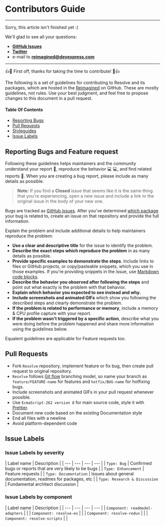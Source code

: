 # Contributors Guide

-------------------------------------------------------------------------
Sorry, this article isn't finished yet :(
    
We'll glad to see all your questions:
* [**GitHub Issues**](https://github.com/reimagined/resolve/issues)
* [**Twitter**](https://twitter.com/resolvejs)
* e-mail to **reimagined@devexpress.com**
-------------------------------------------------------------------------

:+1::tada: First off, thanks for taking the time to contribute! :tada::+1:

The following is a set of guidelines for contributing to Resolve and its packages, which are hosted in the [Reimagined](https://github.com/reimagined) on GitHub. These are mostly guidelines, not rules. Use your best judgment, and feel free to propose changes to this document in a pull request.

#### Table Of Contents
* [Reporting Bugs](#reporting-bugs)
* [Pull Requests](#pull-requests)
* [Styleguides](#styleguides)
* [Issue Labels](#issue-labels)


## Reporting Bugs and Feature request

Following these guidelines helps maintainers and the community understand your report :pencil:, reproduce the behavior :computer: :computer:, and find related reports :mag_right:.  When you are creating a bug report, please include as many details as possible. 

> **Note:** If you find a **Closed** issue that seems like it is the same thing that you're experiencing, open a new issue and include a link to the original issue in the body of your new one.

Bugs are tracked as [GitHub issues](https://guides.github.com/features/issues/). After you've determined [which package](../Packages) your bug is related to, create an issue on that repository and provide the full information.

Explain the problem and include additional details to help maintainers reproduce the problem:

* **Use a clear and descriptive title** for the issue to identify the problem.
* **Describe the exact steps which reproduce the problem** in as many details as possible. 
* **Provide specific examples to demonstrate the steps**. Include links to files or GitHub projects, or copy/pasteable snippets, which you use in those examples. If you're providing snippets in the issue, use [Markdown code blocks](https://help.github.com/articles/markdown-basics/#multiple-lines).
* **Describe the behavior you observed after following the steps** and point out what exactly is the problem with that behavior.
* **Explain which behavior you expected to see instead and why.**
* **Include screenshots and animated GIFs** which show you following the described steps and clearly demonstrate the problem. 
* **If the problem is related to performance or memory**, include a memory & CPU profile capture with your report.
* **If the problem wasn't triggered by a specific action**, describe what you were doing before the problem happened and share more information using the guidelines below.

Equalent guidelines are applicable for Feature requests too.


## Pull Requests

* Fork `Resolve` repository, implement feature or fix bug, then create pull request to original repository.
* `Resolve` follows [Git flow](https://datasift.github.io/gitflow/IntroducingGitFlow.html) branching model, so name your branch as `feature/FEATURE-name` for features and `hotfix/BUG-name` for hotfixing bugs.
* Include screenshots and animated GIFs in your pull request whenever possible.
* Use `EcmaScript-262 version 8` for main source code, style it with [Prettier](https://github.com/prettier/prettier-eslint).
* Document new code based on the existing Documentation style
* End all files with a newline
* Avoid platform-dependent code


## Issue Labels

### Issue Labels by severity

| Label name | Description |
| --- | --- | --- | --- |
| `Type: Bug` | Confirmed bugs or reports that are very likely to be bugs |
| `Type: Enhancement` | Feature requests |
| `Type: Documentation` | Issues about general documentation, readmes for packages, etc |
| `Type: Research & Discussion` | Fundamental architect discussion |

### Issue Labels by component

| Label name | Description |
| --- | --- | --- | --- |
| `Component: readmodel-adapters` |  |
| `Component: resolve-es` |  |
| `Component: resolve-redux` |  |
| `Component: resolve-scripts` |  |
